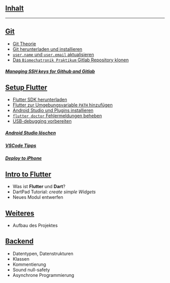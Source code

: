 ## [**Inhalt**](home)

---

## [**Git**](introduction-to-git)

- [Git Theorie](introduction-to-git#git)
- [Git herunterladen und installieren](introduction-to-git#installation)
- [`user.name` und `user.email` aktualisieren](introduction-to-git#vor-der-ersten-verwendung)
- [Das `Biomechatronik Praktikum` Gitlab Repository klonen](introduction-to-git#das-repository-klonen)

##### [**Managing SSH keys for Github and Gitlab**](managing-ssh-keys-for-github-and-gitlab)

## [**Setup Flutter**](set-up-flutter-sdk)

- [Flutter SDK herunterladen](set-up-flutter-sdk#flutter-sdk-herunterladen)
- [Flutter zur Umgebungsvariable `PATH` hinzufügen](set-up-flutter-sdk#den-pfad-aktualisieren)
- [Android Studio und Plugins installieren](set-up-flutter-sdk#android-studio-installieren)
- [`flutter doctor` Fehlermeldungen beheben](set-up-flutter-sdk#flutter-doctor-ausführen)
- [USB-debugging vorbereiten](set-up-flutter-sdk#android-gerät-vorbereiten)

##### [Android Studio löschen](einrichtung-weiteres#android-studio-auf-windows-löschen)
##### [VSCode Tipps](einrichtung-weiteres#vs-code-tipps)
##### [Deploy to iPhone](einrichtung-weiteres#deploy-to-ios-devices-link)

## [**Intro to Flutter**](my-first-flutter-app)

- Was ist **Flutter** und **Dart**?
- DartPad Tutorial: *create simple Widgets*
- Neues Modul entwerfen

## [**Weiteres**](miscellaneous)

- Aufbau des Projektes

## [**Backend**](backend)

- Datentypen, Datenstrukturen
- Klassen
- Kommentierung
- Sound null-safety
- Asynchrone Programmierung